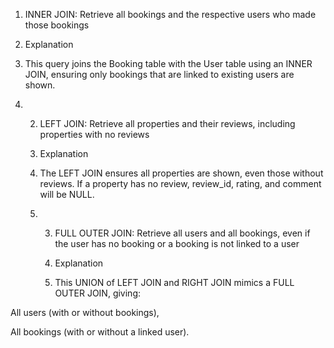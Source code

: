 1. INNER JOIN: Retrieve all bookings and the respective users who made those bookings
2. Explanation

3. This query joins the Booking table with the User table using an INNER JOIN, ensuring only bookings that are linked to existing users are shown.

4. 2. LEFT JOIN: Retrieve all properties and their reviews, including properties with no reviews
   3. Explanation
   4. The LEFT JOIN ensures all properties are shown, even those without reviews. If a property has no review, review_id, rating, and comment will be NULL.
  
   5. 3. FULL OUTER JOIN: Retrieve all users and all bookings, even if the user has no booking or a booking is not linked to a user
     
      4. Explanation
     
      5. This UNION of LEFT JOIN and RIGHT JOIN mimics a FULL OUTER JOIN, giving:

All users (with or without bookings),

All bookings (with or without a linked user).
